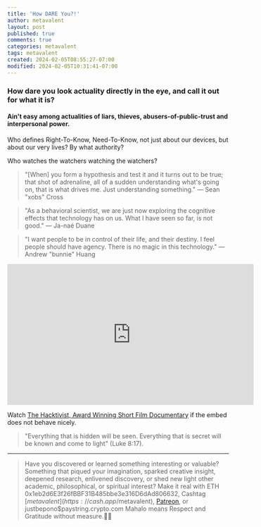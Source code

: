 ```yaml
---
title: 'How DARE You?!'
author: metavalent
layout: post
published: true
comments: true
categories: metavalent
tags: metavalent
created: 2024-02-05T08:55:27-07:00
modified: 2024-02-05T10:31:41-07:00
---
```


### How dare you look actuality directly in the eye, and call it out for what it is?
#### Ain't easy among actualities of liars, thieves, abusers-of-public-trust and interpersonal power.

Who defines Right-To-Know, Need-To-Know, not just about our devices, but about our very lives? By what authority?

Who watches the watchers watching the watchers?

> "\[When\] you form a hypothesis and test it and it turns out to be true; that shot of adrenaline, all of a sudden understanding what's going on, that is what drives me. Just understanding something." &mdash; Sean "xobs" Cross 

> "As a behavioral scientist, we are just now exploring the cognitive effects that technology has on us. What I have seen so far, is not good."
&mdash; Ja-naé Duane

> "I want people to be in control of their life, and their destiny. I feel people should have agency. There is no magic in this technology." &mdash; Andrew "bunnie" Huang

<!-- YouTube Player -->
<div class="center">
<iframe id="ytplayer" type="text/html"loading="lazy" width="560" height="320" src="https://www.youtube.com/embed/KyYsVeYzbik?autoplay=1" frameborder="0"></iframe>
</div>

Watch [The Hacktivist, Award Winning Short Film Documentary](https://youtu.be/KyYsVeYzbik) if the embed does not behave nicely.

> "Everything that is hidden will be seen. Everything that is secret will be known and come to light" (Luke 8:17).

<!-- For custom thumbnail
![alt text](/assets/images/image.jpg "title")
-->

---
> Have you discovered or learned something interesting or valuable? Something that piqued your imagination, sparked creative insight, deepened research, enlivened discovery, or shed new light other academic, philosophical, or spiritual interest? Make it real with ETH 0x1eb2d6E3f26fBBF31B485bbe3e316D6dAd806632, Cashtag [$metavalent](https://cash.app/$metavalent), [Patreon](https://patreon.com/metavalent), or justbepono$paystring.crypto.com Mahalo means Respect and Gratitude without measure.🙏🏼
